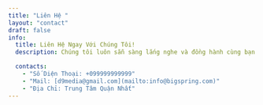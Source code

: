 ```yaml
---
title: "Liên Hệ "
layout: "contact"
draft: false
info: 
  title: Liên Hệ Ngay Với Chúng Tôi!
  description: Chúng tôi luôn sẵn sàng lắng nghe và đồng hành cùng bạn trong việc phát triển thương hiệu và gia tăng doanh thu.

  contacts: 
    - "Số Diện Thoại: +099999999999"
    - "Mail: [d9media@gmail.com](mailto:info@bigspring.com)"
    - "Địa Chỉ: Trung Tâm Quận Nhất"
---
```


